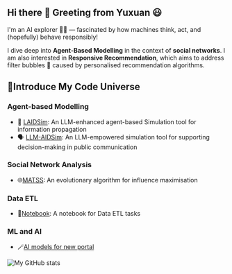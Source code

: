 ## Hi there :wave: Greeting from Yuxuan :smiley:

I'm an AI explorer 🧠🚀 — fascinated by how machines think, act, and (hopefully) behave responsibly!

I dive deep into **Agent-Based Modelling** in the context of **social networks**. I am also interested in **Responsive Recommendation**, which aims to address filter bubbles 🫧 caused by personalised recommendation algorithms.

## 🌌Introduce My Code Universe 
### Agent-based Modelling
- 🤖 [LAIDSim](https://github.com/shaunahu/LAIDSim): An LLM-enhanced agent-based Simulation tool for information propagation
- 🗣️ [LLM-AIDSim](https://github.com/lindsay0416/AI_impact_human_social_network): An LLM-empowered simulation tool for supporting decision-making in public communication

### Social Network Analysis
- 🌐[MATSS](https://github.com/shaunahu/MATSS): An evolutionary algorithm for influence maximisation

### Data ETL
- 🌊[Notebook](https://github.com/shaunahu/DataETLTasks): A notebook for Data ETL tasks

### ML and AI
- 🪄[AI models for new portal](https://github.com/aodn/data-discovery-ai)

![My GitHub stats](https://github-readme-stats.vercel.app/api?username=shaunahu&show_icons=true&theme=tokyonight)
